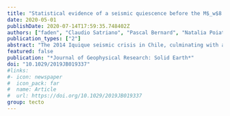 ```yaml
---
title: "Statistical evidence of a seismic quiescence before the M$_w$8.1 Iquique earthquake, Chile"
date: 2020-05-01
publishDate: 2020-07-14T17:59:35.748402Z
authors: ["faden", "Claudio Satriano", "Pascal Bernard", "Natalia Poiata", "El Madani Aissaoui", "Jean-Pierre Villotte", "wbfrank"]
publication_types: ["2"]
abstract: "The 2014 Iquique seismic crisis in Chile, culminating with a $M_w$ 8.1 earthquake on 1 April, highlights a complex unlocking of the Northern Chilean subduction that has been considered a seismic gap since 1877. During the year preceding this event, at least three clusters of seismic activity have been reported: in July 2013 and January and March 2014. Recent studies have proposed large-scale slab deformation as a potential trigger for the megathrust earthquake, and these clusters possibly indicate aseismic slip transients accompanying the progressive destabilization of the plate contact. However, no evidence of gradual unlocking of the interface or transient deformation has yet been found in the seismicity rate. To address this question, we develop a dense earthquake catalog covering 15 months preceding the mainshock and derived from the continuous waveform data set recorded by the Integrated Plate Boundary Observatory Chile (IPOC) and Iquique Local Network (ILN) networks. After declustering the seismicity, a space-time analysis highlights a large-scale acceleration of the seismicity along the interface accompanied by a deceleration of intermediate-depth earthquakes. We demonstrate the existence of a seismic quiescence downdip of the mainshock rupture before the July 2013 cluster. We propose that this seismic quiescence potentially highlights fluid circulation and/or aseismic motion along upper-plate crustal fault(s)."
featured: false
publication: "*Journal of Geophysical Research: Solid Earth*"
doi: "10.1029/2019JB019337"
#links:
#- icon: newspaper
#  icon_pack: far
#  name: Article
#  url: https://doi.org/10.1029/2019JB019337
group: tecto
---
```


